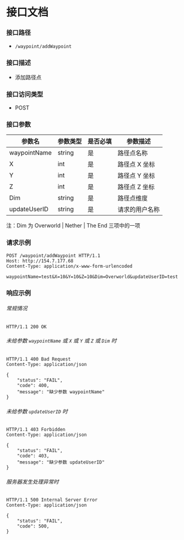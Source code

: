 # 接口文档

### 接口路径

- `/waypoint/addWaypoint`

### 接口描述

- 添加路径点

### 接口访问类型

- POST

### 接口参数

| 参数名          | 参数类型   | 是否必填 | 参数描述     |
| ------------ | ------ | ---- | -------- |
| waypointName | string | 是    | 路径点名称    |
| X            | int    | 是    | 路径点 X 坐标 |
| Y            | int    | 是    | 路径点 Y 坐标 |
| Z            | int    | 是    | 路径点 Z 坐标 |
| Dim          | string | 是    | 路径点维度    |
| updateUserID | string | 是    | 请求的用户名称  |

注：Dim 为 Overworld | Nether | The End 三项中的一项

### 请求示例

```http
POST /waypoint/addWaypoint HTTP/1.1
Host: http://154.7.177.68
Content-Type: application/x-www-form-urlencoded

waypointName=test&X=10&Y=10&Z=10&Dim=Overworld&updateUserID=test
```

### 响应示例

###### 常规情况

```http
HTTP/1.1 200 OK
```

###### 未给参数 `waypointName` 或 `X` 或 `Y` 或 `Z` 或 `Dim` 时

```http
HTTP/1.1 400 Bad Request
Content-Type: application/json

{
    "status": "FAIL",
    "code": 400,
    "message": "缺少参数 waypointName"
}
```

###### 未给参数 `updateUserID` 时

```http
HTTP/1.1 403 Forbidden
Content-Type: application/json

{
    "status": "FAIL",
    "code": 403,
    "message": "缺少参数 updateUserID"
}
```

###### 服务器发生处理异常时

```http
HTTP/1.1 500 Internal Server Error
Content-Type: application/json

{
    "status": "FAIL",
    "code": 500,
}
```
